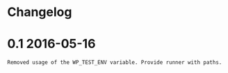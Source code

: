 # Changelog

# 0.1 2016-05-16
    Removed usage of the WP_TEST_ENV variable. Provide runner with paths.